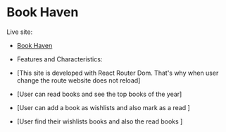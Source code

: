 
# Book Haven

Live site:

- [Book Haven]()

- Features and Characteristics:

- [This site is developed with React Router Dom. That's why when user change the route website does not reload]
- [User can read books and see the top books of the year]
- [User can add a book as wishlists and also mark as a read ]
- [User find their wishlists books and also the read books ]
